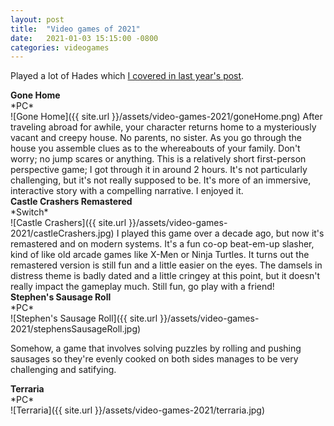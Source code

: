 ```yaml
---
layout: post
title:  "Video games of 2021"
date:   2021-01-03 15:15:00 -0800
categories: videogames
---
```


Played a lot of Hades which [I covered in last year's post](/posts/video-games-2020). 


<h4 style="margin:0;">Gone Home</h4>
*PC*<br/>
![Gone Home]({{ site.url }}/assets/video-games-2021/goneHome.png)
After traveling abroad for awhile, your character returns home to a mysteriously vacant and creepy house. No parents, no sister. As you go through the house you assemble clues as to the whereabouts of your family. Don't worry; no jump scares or anything. This is a relatively short first-person perspective game; I got through it in around 2 hours. It's not particularly challenging, but it's not really supposed to be. It's more of an immersive, interactive story with a compelling narrative. I enjoyed it. 

<h4 style="margin:0;">Castle Crashers Remastered</h4>
*Switch*<br/>
![Castle Crashers]({{ site.url }}/assets/video-games-2021/castleCrashers.jpg)
I played this game over a decade ago, but now it's remastered and on modern systems. It's a fun co-op beat-em-up slasher, kind of like old arcade games like X-Men or Ninja Turtles. It turns out the remastered version is still fun and a little easier on the eyes. The damsels in distress theme is badly dated and a little cringey at this point, but it doesn't really impact the gameplay much. Still fun, go play with a friend!


<h4 style="margin:0;">Stephen's Sausage Roll</h4>
*PC*<br/>
![Stephen's Sausage Roll]({{ site.url }}/assets/video-games-2021/stephensSausageRoll.jpg)


Somehow, a game that involves solving puzzles by rolling and pushing sausages so they're evenly cooked on both sides manages to be very challenging and satifying. 


<h4 style="margin:0;">Terraria</h4>
*PC*<br/>
![Terraria]({{ site.url }}/assets/video-games-2021/terraria.jpg)




